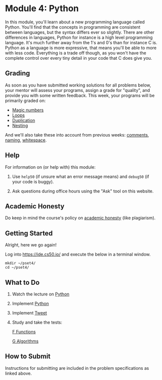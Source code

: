 # Module 4: Python

In this module, you'll learn about a new programming language called Python. You'll find that the concepts in programming are consistent between languages, but the syntax differs ever so slightly. There are other differences in languages, Python for instance is a high level programming language. It's much further away from the 1's and 0's than for instance C is. Python as a language is more expressive, that means you'll be able to more with less code. Everything is a trade off though, as you won't have the complete control over every tiny detail in your code that C does give you.

## Grading

As soon as you have submitted working solutions for all problems below, your mentor will assess your programs, assign a grade for "quality", and provide you with some written feedback. This week, your programs will be primarily graded on:

- [Magic numbers](/quality/magic-numbers)
- [Loops](/quality/loops)
- [Duplication](/quality/duplication)
- [Nesting](/quality/nesting)

And we'll also take these into account from previous weeks: [comments](/quality/comments), [naming](/quality/naming), [whitespace](/quality/whitespace).

## Help

For information on (or help with) this module:

1. Use `help50` (if unsure what an error message means) and `debug50` (if your code is buggy).

2. Ask questions during office hours using the "Ask" tool on this website.

## Academic Honesty

Do keep in mind the course's policy on [academic honesty](/syllabus) (like plagiarism).


## Getting Started

Alright, here we go again!

Log into <https://ide.cs50.io/> and execute the below in a terminal window.

    mkdir ~/pset4/
    cd ~/pset4/


## What to Do

1. Watch the lecture on [Python](/lectures/python)

2. Implement [Python](/problems/python)

3. Implement [Tweet](/problems/tweet)

4. Study and take the tests:

    [F Functions](/exercises/f-functions)

    [G Algorithms](/exercises/g-algorithms)


## How to Submit

Instructions for submitting are included in the problem specifications as linked above.

